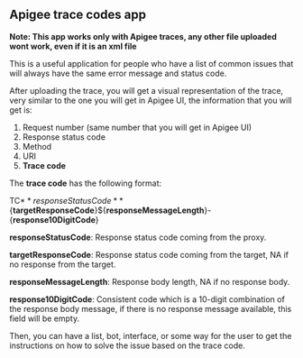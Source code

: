 ## Apigee trace codes app

**Note: This app works only with Apigee traces, any other file uploaded wont work, even if it is an xml file**

This is a useful application for people who have a list of common issues that will always have the same error message and status code.

After uploading the trace, you will get a visual representation of the trace, very similar to the one you will get in Apigee UI, the information that you will get is:

1.	Request number (same number that you will get in Apigee UI)
2.	Response status code
3.	Method
4.	URI
5.	**Trace code**

The **trace code** has the following format:

TC${**responseStatusCode**}${**targetResponseCode**}${**responseMessageLength**}-{**response10DigitCode**}

**responseStatusCode**: Response status code coming from the proxy.

**targetResponseCode**: Response status code coming from the target, NA if no response from the target.

**responseMessageLength**: Response body length, NA if no response body.

**response10DigitCode**: Consistent code which is a 10-digit combination of the response body message, if there is no response message available, this field will be empty.

Then, you can have a list, bot, interface, or some way for the user to get the instructions on how to solve the issue based on the trace code.